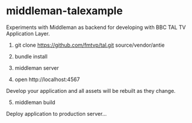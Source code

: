 middleman-talexample
====================

Experiments with Middleman as backend for developing with BBC TAL TV Application Layer.

1. git clone https://github.com/fmtvp/tal.git source/vendor/antie

2. bundle install

3. middleman server

4. open http://localhost:4567

Develop your application and all assets will be rebuilt as they change.

5. middleman build

Deploy application to production server...
